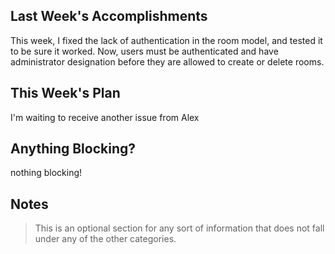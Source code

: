 ## Last Week's Accomplishments

This week, I fixed the lack of authentication in the room model, and tested it to be sure it worked. Now, users must be authenticated and have administrator
designation before they are allowed to create or delete rooms.

## This Week's Plan

I'm waiting to receive another issue from Alex

## Anything Blocking?

nothing blocking!

## Notes

> This is an optional section for any sort of information that does not fall under any of the other categories.
